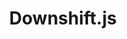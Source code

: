 ---
codehost: https://github.com/https://github.com/downshift-js/downshift
logohandle: downshift-js
sort: downshiftjs
title: Downshift.js
website: https://www.downshift-js.com/
---